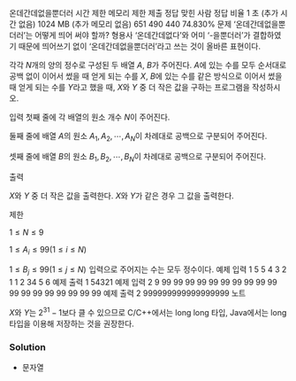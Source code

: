 온데간데없을뿐더러
시간 제한	메모리 제한	제출	정답	맞힌 사람	정답 비율
1 초 (추가 시간 없음)	1024 MB (추가 메모리 없음)	651	490	440	74.830%
문제
‘온데간데없을뿐더러’는 어떻게 띄어 써야 할까? 형용사 ‘온데간데없다’와 어미 ‘-을뿐더러’가 결합하였기 때문에 띄어쓰기 없이 ‘온데간데없을뿐더러’라고 쓰는 것이 올바른 표현이다.

각각 
$N$개의 양의 정수로 구성된 두 배열 
$A$, 
$B$가 주어진다. 
$A$에 있는 수를 모두 순서대로 공백 없이 이어서 썼을 때 얻게 되는 수를 
$X$, 
$B$에 있는 수를 같은 방식으로 이어서 썼을 때 얻게 되는 수를 
$Y$라고 했을 때, 
$X$와 
$Y$ 중 더 작은 값을 구하는 프로그램을 작성하시오.

입력
첫째 줄에 각 배열의 원소 개수 
$N$이 주어진다.

둘째 줄에 배열 
$A$의 원소 
$A_1,A_2,\cdots ,A_N$이 차례대로 공백으로 구분되어 주어진다.

셋째 줄에 배열 
$B$의 원소 
$B_1,B_2,\cdots ,B_N$이 차례대로 공백으로 구분되어 주어진다.

출력

$X$와 
$Y$ 중 더 작은 값을 출력한다. 
$X$와 
$Y$가 같은 경우 그 값을 출력한다.

제한

$1\le N\le 9$ 

$1\le A_i\le 99(1\le i\le N)$ 

$1\le B_j\le 99(1\le j\le N)$ 
입력으로 주어지는 수는 모두 정수이다.
예제 입력 1 
5
5 4 3 2 1
1 2 34 5 6
예제 출력 1 
54321
예제 입력 2 
9
99 99 99 99 99 99 99 99 99
99 99 99 99 99 99 99 99 99
예제 출력 2 
999999999999999999
노트

$X$와 
$Y$는 
$2^{31}-1$보다 클 수 있으므로 C/C++에서는 long long 타입, Java에서는 long 타입을 이용해 저장하는 것을 권장한다.

### Solution
- 문자열